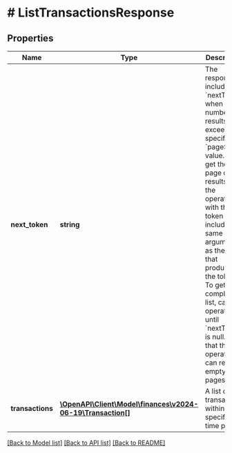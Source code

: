 # # ListTransactionsResponse

## Properties

Name | Type | Description | Notes
------------ | ------------- | ------------- | -------------
**next_token** | **string** | The response includes &#x60;nextToken&#x60; when the number of results exceeds the specified &#x60;pageSize&#x60; value. To get the next page of results, call the operation with this token and include the same arguments as the call that produced the token. To get a complete list, call this operation until &#x60;nextToken&#x60; is null. Note that this operation can return empty pages. | [optional]
**transactions** | [**\OpenAPI\Client\Model\finances\v2024-06-19\Transaction[]**](Transaction.md) | A list of transactions within the specified time period. | [optional]

[[Back to Model list]](../../README.md#models) [[Back to API list]](../../README.md#endpoints) [[Back to README]](../../README.md)
